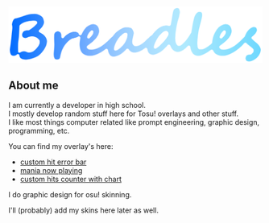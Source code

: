 <img src="./breadles.webp" width="600">

## About me
I am currently a developer in high school.   
I mostly develop random stuff here for Tosu! overlays and other stuff.   
I like most things computer related like prompt engineering, graphic design, programming, etc.

You can find my overlay's here:
 - [custom hit error bar](https://github.com/breadles5/customHitErrorBar)
 - [mania now playing](https://github.com/breadles5/maniaNowPlaying)
 - [custom hits counter with chart](https://github.com/breadles5/mania-hit-count-and-chart/)

I do graphic design for osu! skinning.

I'll (probably) add my skins here later as well.
